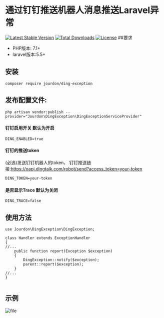 # 通过钉钉推送机器人消息推送Laravel异常

[![Latest Stable Version](https://poser.pugx.org/jourdon/ding-exception/version)](https://github.com/jourdon/ding-exception)
[![Total Downloads](https://poser.pugx.org/jourdon/ding-exception/downloads)](https://packagist.org/packages/jourdon/ding-exception)
[![License](https://poser.pugx.org/jourdon/ding-exception/license)](https://packagist.org/packages/jourdon/ding-exception)
##要求
* PHP版本: 7.1+
* laravel版本:5.5+
## 安装

`composer require jourdon/ding-exception`


## 发布配置文件:

`php artisan vendor:publish --provider="Jourdon\DingException\DingExceptionServiceProvider"`

#### 钉钉启用开关 默认为开启
```
DING_ENABLED=true
```
#### 钉钉的推送token
(必选)发送钉钉机器人的token，
钉钉推送链接:https://oapi.dingtalk.com/robot/send?access_token=your-token
```
DING_TOKEN=your-token
```
#### 是否显示Trace 默认为关闭
```
DING_TRACE=false
```
## 使用方法

```
use Jourdon\DingException\DingException;

class Handler extends ExceptionHandler
{
//...
    public function report(Exception $exception)
    {
        DingException::notify($exception);
        parent::report($exception);
    }
//...
}


```
## 示例
![file](https://cdn.phphub.org/uploads/images/201807/30/10512/yO9UoTEPfw.png?imageView2/2/w/1240/h/0)
